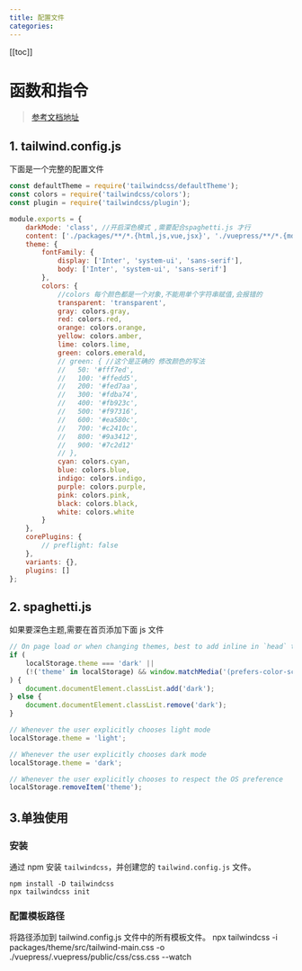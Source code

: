 ```yaml
---
title: 配置文件
categories:
---
```


[[toc]]

# 函数和指令

> [参考文档地址](https://tailwindcss.com/docs/functions-and-directives)

## 1. tailwind.config.js

下面是一个完整的配置文件

```js
const defaultTheme = require('tailwindcss/defaultTheme');
const colors = require('tailwindcss/colors');
const plugin = require('tailwindcss/plugin');

module.exports = {
    darkMode: 'class', //开启深色模式 ,需要配合spaghetti.js 才行
    content: ['./packages/**/*.{html,js,vue,jsx}', './vuepress/**/*.{md,js,vue,jsx,html}'], //只有在 packages文件夹下的 使用的 tailwindcss 类库,才会被编译到 css里面
    theme: {
        fontFamily: {
            display: ['Inter', 'system-ui', 'sans-serif'],
            body: ['Inter', 'system-ui', 'sans-serif']
        },
        colors: {
            //colors 每个颜色都是一个对象,不能用单个字符串赋值,会报错的
            transparent: 'transparent',
            gray: colors.gray,
            red: colors.red,
            orange: colors.orange,
            yellow: colors.amber,
            lime: colors.lime,
            green: colors.emerald,
            // green: { //这个是正确的 修改颜色的写法
            //   50: '#fff7ed',
            //   100: '#ffedd5',
            //   200: '#fed7aa',
            //   300: '#fdba74',
            //   400: '#fb923c',
            //   500: '#f97316',
            //   600: '#ea580c',
            //   700: '#c2410c',
            //   800: '#9a3412',
            //   900: '#7c2d12'
            // },
            cyan: colors.cyan,
            blue: colors.blue,
            indigo: colors.indigo,
            purple: colors.purple,
            pink: colors.pink,
            black: colors.black,
            white: colors.white
        }
    },
    corePlugins: {
        // preflight: false
    },
    variants: {},
    plugins: []
};
```

## 2. spaghetti.js

如果要深色主题,需要在首页添加下面 js 文件

```js
// On page load or when changing themes, best to add inline in `head` to avoid FOUC
if (
    localStorage.theme === 'dark' ||
    (!('theme' in localStorage) && window.matchMedia('(prefers-color-scheme: dark)').matches)
) {
    document.documentElement.classList.add('dark');
} else {
    document.documentElement.classList.remove('dark');
}

// Whenever the user explicitly chooses light mode
localStorage.theme = 'light';

// Whenever the user explicitly chooses dark mode
localStorage.theme = 'dark';

// Whenever the user explicitly chooses to respect the OS preference
localStorage.removeItem('theme');
```

## 3.单独使用

### 安装

通过 npm 安装 `tailwindcss`，并创建您的 `tailwind.config.js` 文件。

```shell
npm install -D tailwindcss
npx tailwindcss init

```

### 配置模板路径

将路径添加到 tailwind.config.js 文件中的所有模板文件。
npx tailwindcss -i packages/theme/src/tailwind-main.css -o ./vuepress/.vuepress/public/css/css.css --watch
